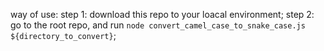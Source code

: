 way of use:
step 1: download this repo to your loacal environment;
step 2: go to the root repo, and run `node convert_camel_case_to_snake_case.js ${directory_to_convert}`;
